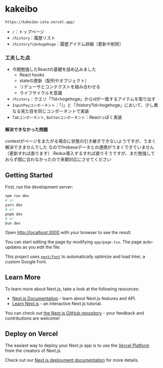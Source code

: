 # kakeibo
```
https://kakeibo-iota.vercel.app/
```
- `/`：トップページ
- `/history`：履歴リスト
- `/history?id=hogehoge`：履歴アイテム詳細（更新や削除）

### 工夫した点
- 今期勉強したReactの基礎を詰め込みました
  - React hooks
  - stateの更新（配列やオブジェクト）
  - リデューサとコンテクストを組み合わせる
  - ライフサイクルを意識
- `/history`：クエリ「?id=hogehoge」からidが一致するアイテムを取り出す
- `InputPayコンポーネント`：「/」と「/history?id=hogehoge」において、少し異なる見た目を同じコンポーネントで実装
- `Tabコンポーネント`, `Buttonコンポーネント`：Reactっぽく実装

  


#### 解決できなかった問題
contextがページをまたがる場合に状態の引き継ぎできないようですが、うまく解決できませんでした
なのでfirebeseデータとの連携がうまくできていません（更新すれば直ります）
Redux導入するすれば直りそうですが、まだ勉強しておらず間に合わなかったので来期対応にさせてください

## Getting Started

First, run the development server:

```bash
npm run dev
# or
yarn dev
# or
pnpm dev
# or
bun dev
```

Open [http://localhost:3000](http://localhost:3000) with your browser to see the result.

You can start editing the page by modifying `app/page.tsx`. The page auto-updates as you edit the file.

This project uses [`next/font`](https://nextjs.org/docs/basic-features/font-optimization) to automatically optimize and load Inter, a custom Google Font.

## Learn More

To learn more about Next.js, take a look at the following resources:

- [Next.js Documentation](https://nextjs.org/docs) - learn about Next.js features and API.
- [Learn Next.js](https://nextjs.org/learn) - an interactive Next.js tutorial.

You can check out [the Next.js GitHub repository](https://github.com/vercel/next.js/) - your feedback and contributions are welcome!

## Deploy on Vercel

The easiest way to deploy your Next.js app is to use the [Vercel Platform](https://vercel.com/new?utm_medium=default-template&filter=next.js&utm_source=create-next-app&utm_campaign=create-next-app-readme) from the creators of Next.js.

Check out our [Next.js deployment documentation](https://nextjs.org/docs/deployment) for more details.
